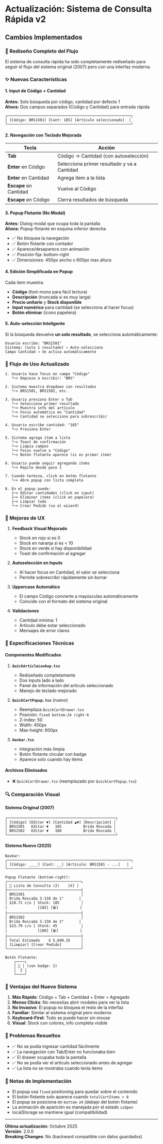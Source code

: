 # Actualización: Sistema de Consulta Rápida v2

## Cambios Implementados

### 🔧 Rediseño Completo del Flujo

El sistema de consulta rápida ha sido completamente rediseñado para seguir el flujo del sistema original (2007) pero con una interfaz moderna.

### ✨ Nuevas Características

#### 1. Input de Código + Cantidad
**Antes:** Solo búsqueda por código, cantidad por defecto 1  
**Ahora:** Dos campos separados (Código y Cantidad) para entrada rápida

```
┌─────────────────────────────────────────────────────────┐
│ [Código: BRS1501] [Cant: 185] [Artículo seleccionado]  │
└─────────────────────────────────────────────────────────┘
```

#### 2. Navegación con Teclado Mejorada

| Tecla | Acción |
|-------|--------|
| **Tab** | Código → Cantidad (con autoselección) |
| **Enter** en Código | Selecciona primer resultado y va a Cantidad |
| **Enter** en Cantidad | Agrega item a la lista |
| **Escape** en Cantidad | Vuelve al Código |
| **Escape** en Código | Cierra resultados de búsqueda |

#### 3. Popup Flotante (No Modal)

**Antes:** Dialog modal que ocupa toda la pantalla  
**Ahora:** Popup flotante en esquina inferior derecha

- ✅ No bloquea la navegación
- ✅ Botón flotante con contador
- ✅ Aparece/desaparece con animación
- ✅ Posición fija: bottom-right
- ✅ Dimensiones: 450px ancho x 600px max altura

#### 4. Edición Simplificada en Popup

Cada item muestra:
- **Código** (font-mono para fácil lectura)
- **Descripción** (truncada si es muy larga)
- **Precio unitario** y **Stock disponible**
- **Input numérico** para cantidad (se selecciona al hacer focus)
- **Botón eliminar** (icono papelera)

#### 5. Auto-selección Inteligente

Si la búsqueda devuelve **un solo resultado**, se selecciona automáticamente:
```
Usuario escribe: "BRS1501"
Sistema: (solo 1 resultado) → Auto-selecciona
Campo Cantidad → Se activa automáticamente
```

### 🎯 Flujo de Uso Actualizado

```
1. Usuario hace focus en campo "Código"
   └─> Empieza a escribir: "BRS"
   
2. Sistema muestra dropdown con resultados
   └─> BRS1501, BRS1502, etc.
   
3. Usuario presiona Enter o Tab
   └─> Selecciona primer resultado
   └─> Muestra info del artículo
   └─> Focus automático en "Cantidad"
   └─> Cantidad se selecciona para sobrescribir
   
4. Usuario escribe cantidad: "185"
   └─> Presiona Enter
   
5. Sistema agrega item a lista
   └─> Toast de confirmación
   └─> Limpia campos
   └─> Focus vuelve a "Código"
   └─> Botón flotante aparece (si es primer item)
   
6. Usuario puede seguir agregando items
   └─> Repite desde paso 1
   
7. Cuando termina, click en botón flotante
   └─> Abre popup con lista completa
   
8. En el popup puede:
   ├─> Editar cantidades (click en input)
   ├─> Eliminar items (click en papelera)
   ├─> Limpiar todo
   └─> Crear Pedido (va al wizard)
```

### 🎨 Mejoras de UX

1. **Feedback Visual Mejorado**
   - Stock en rojo si es 0
   - Stock en naranja si es < 10
   - Stock en verde si hay disponibilidad
   - Toast de confirmación al agregar

2. **Autoselección en Inputs**
   - Al hacer focus en Cantidad, el valor se selecciona
   - Permite sobrescribir rápidamente sin borrar

3. **Uppercase Automático**
   - El campo Código convierte a mayúsculas automáticamente
   - Coincide con el formato del sistema original

4. **Validaciones**
   - Cantidad mínima: 1
   - Artículo debe estar seleccionado
   - Mensajes de error claros

### 📐 Especificaciones Técnicas

#### Componentes Modificados

1. **`QuickArticleLookup.tsx`**
   - Rediseñado completamente
   - Dos inputs lado a lado
   - Panel de información del artículo seleccionado
   - Manejo de teclado mejorado

2. **`QuickCartPopup.tsx`** (nuevo)
   - Reemplaza `QuickCartDrawer.tsx`
   - Posición: `fixed bottom-24 right-6`
   - Z-index: 50
   - Width: 450px
   - Max-height: 600px

3. **`Navbar.tsx`**
   - Integración más limpia
   - Botón flotante circular con badge
   - Aparece solo cuando hay items

#### Archivos Eliminados

- ❌ `QuickCartDrawer.tsx` (reemplazado por `QuickCartPopup.tsx`)

### 🔍 Comparación Visual

#### Sistema Original (2007)
```
┌──────────────────────────────────────────────────┐
│ [Código] [Editar ▼] [Cantidad ▲▼] [Descripción] │
│ BRS1501   Editar ▼   185          Brida Roscada │
│ BRS1502   Editar ▼   100          Brida Roscada │
└──────────────────────────────────────────────────┘
```

#### Sistema Nuevo (2025)
```
Navbar:
┌─────────────────────────────────────────────────────────┐
│ [Código: ____] [Cant: __] [Artículo: BRS1501 - ...]   │
└─────────────────────────────────────────────────────────┘

Popup Flotante (bottom-right):
┌──────────────────────────────────┐
│ 🛒 Lista de Consulta (2)    [X] │
├──────────────────────────────────┤
│ BRS1501                          │
│ Brida Roscada S-150 de 1"       │
│ $18.71 c/u | Stock: 185          │
│              [185] [🗑️]          │
├──────────────────────────────────┤
│ BRS1502                          │
│ Brida Roscada S-150 de 2"       │
│ $23.79 c/u | Stock: 45           │
│              [100] [🗑️]          │
├──────────────────────────────────┤
│ Total Estimado    $ 5,840.35     │
│ [Limpiar] [Crear Pedido]         │
└──────────────────────────────────┘

Botón Flotante:
    ┌────┐
    │ 🛒 │ (con badge: 2)
    │  2 │
    └────┘
```

### 🚀 Ventajas del Nuevo Sistema

1. **Más Rápido**: Código + Tab + Cantidad + Enter = Agregado
2. **Menos Clicks**: No necesitas abrir modales para ver la lista
3. **No Invasivo**: El popup no bloquea el resto de la interfaz
4. **Familiar**: Similar al sistema original pero moderno
5. **Keyboard-First**: Todo se puede hacer sin mouse
6. **Visual**: Stock con colores, info completa visible

### 🐛 Problemas Resueltos

- ✅ No se podía ingresar cantidad fácilmente
- ✅ La navegación con Tab/Enter no funcionaba bien
- ✅ El drawer ocupaba toda la pantalla
- ✅ No se podía ver el artículo seleccionado antes de agregar
- ✅ La lista no se mostraba cuando tenía items

### 📝 Notas de Implementación

- El popup usa `fixed` positioning para quedar sobre el contenido
- El botón flotante solo aparece cuando `totalCartItems > 0`
- El popup se posiciona en `bottom-24` (debajo del botón flotante)
- La animación de aparición es manejada por el estado `isOpen`
- localStorage se mantiene igual (compatibilidad)

---

**Última actualización**: Octubre 2025  
**Versión**: 2.0.0  
**Breaking Changes**: No (backward compatible con datos guardados)


